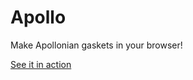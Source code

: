 # Apollo
Make Apollonian gaskets in your browser!

[See it in action](https://aldenmb.github.io/Apollo/)
